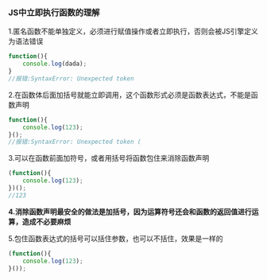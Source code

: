 ### JS中立即执行函数的理解
1.匿名函数不能单独定义，必须进行赋值操作或者立即执行，否则会被JS引擎定义为语法错误
```javascript
function(){
    console.log(dada);
}
//报错:SyntaxError: Unexpected token
```

2.在函数体后面加括号就能立即调用，这个函数形式必须是函数表达式，不能是函数声明
```javascript
function(){
    console.log(123);
}();
//报错:SyntaxError: Unexpected token (
```

3.可以在函数前面加符号，或者用括号将函数包住来消除函数声明
```javascript
(function(){
    console.log(123);
})();
//123
```

**4.消除函数声明最安全的做法是加括号，因为运算符号还会和函数的返回值进行运算，造成不必要麻烦**

5.包住函数表达式的括号可以括住参数，也可以不括住，效果是一样的
```javascript
(function(){
    console.log(123);
}());
```
